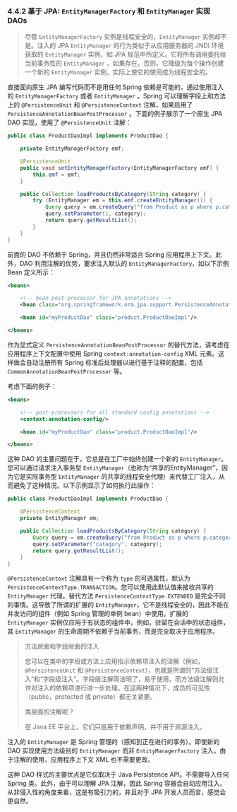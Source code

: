 ### 4.4.2 基于 JPA: `EntityManagerFactory` 和 `EntityManager` 实现 DAOs

> 尽管 `EntityManagerFactory` 实例是线程安全的，`EntityManager` 实例却不是。注入的 JPA `EntityManager` 的行为类似于从应用服务器的 JNDI 环境获取的 `EntityManager` 实例，如 JPA 规范中所定义。它将所有调用委托给当前事务性的 `EntityManager` ，如果存在。否则，它降级为每个操作创建一个新的 `EntityManager` 实例，实际上使它的使用成为线程安全的。

直接面向原生 JPA 编写代码而不是用任何 Spring 依赖是可能的，通过使用注入的 `EntityManagerFactory` 或者 `EntityManager` 。Spring 可以理解字段上和方法上的 `@PersistenceUnit` 和 `@PersistenceContext` 注解，如果启用了 `PersistenceAnnotationBeanPostProcessor` 。下面的例子展示了一个原生 JPA DAO 实现，使用了 `@PersistenceUnit` 注解：

```java
public class ProductDaoImpl implements ProductDao {

    private EntityManagerFactory emf;

    @PersistenceUnit
    public void setEntityManagerFactory(EntityManagerFactory emf) {
        this.emf = emf;
    }

    public Collection loadProductsByCategory(String category) {
        try (EntityManager em = this.emf.createEntityManager()) {
            Query query = em.createQuery("from Product as p where p.category = ?1");
            query.setParameter(1, category);
            return query.getResultList();
        }
    }
}
```

前面的 DAO 不依赖于 Spring，并且仍然非常适合 Spring 应用程序上下文。此外，DAO 利用注解的优势，要求注入默认的 `EntityManagerFactory`，如以下示例 Bean 定义所示：

```xml
<beans>

    <!-- bean post-processor for JPA annotations -->
    <bean class="org.springframework.orm.jpa.support.PersistenceAnnotationBeanPostProcessor"/>

    <bean id="myProductDao" class="product.ProductDaoImpl"/>

</beans>
```

作为显式定义 `PersistenceAnnotationBeanPostProcessor` 的替代方法，请考虑在应用程序上下文配置中使用 Spring `context:annotation-config` XML 元素。这样做会自动注册所有 Spring 标准后处理器以进行基于注释的配置，包括 `CommonAnnotationBeanPostProcessor` 等。

考虑下面的例子：

```xml
<beans>

    <!-- post-processors for all standard config annotations -->
    <context:annotation-config/>

    <bean id="myProductDao" class="product.ProductDaoImpl"/>

</beans>
```

这种 DAO 的主要问题在于，它总是在工厂中始终创建一个新的 `EntityManager`。您可以通过请求注入事务型 `EntityManager`（也称为“共享的EntityManager”，因为它是实际事务型 `EntityManager` 的共享的线程安全代理）来代替工厂注入，从而避免了这种情况。以下示例显示了如何执行此操作：

```java
public class ProductDaoImpl implements ProductDao {

    @PersistenceContext
    private EntityManager em;

    public Collection loadProductsByCategory(String category) {
        Query query = em.createQuery("from Product as p where p.category = :category");
        query.setParameter("category", category);
        return query.getResultList();
    }
}
```

`@PersistenceContext` 注解具有一个称为 `type` 的可选属性，默认为 `PersistenceContextType.TRANSACTION`。您可以使用此默认值来接收共享的 `EntityManager` 代理。替代方法 `PersistenceContextType.EXTENDED` 是完全不同的事情。这导致了所谓的扩展的 `EntityManager`，它不是线程安全的，因此不能在并发访问的组件（例如 Spring 管理的单例 bean）中使用。扩展的 `EntityManager` 实例仅应用于有状态的组件中，例如，驻留在会话中的状态组件，其 `EntityManager` 的生命周期不依赖于当前事务，而是完全取决于应用程序。

> 方法层面和字段层面的注入
>
> 您可以在类中的字段或方法上应用指示依赖项注入的注解（例如，`@PersistenceUnit` 和 `@PersistenceContext`），也就是所谓的“方法级注入”和“字段级注入”。字段级注解简洁明了，易于使用，而方法级注解则允许对注入的依赖项进行进一步处理。在这两种情况下，成员的可见性（public，protected 或 private）都无关紧要。
>
> 类层面的注解呢？
>
> 在 Java EE 平台上，它们只是用于依赖声明，并不用于资源注入。

注入的 `EntityManager` 是 Spring 管理的（感知到正在进行的事务）。即使新的 DAO 实现使用方法级别的 `EntityManager` 而非 `EntityManagerFactory` 注入，由于注解的使用，应用程序上下文 XML 也不需要更改。

这种 DAO 样式的主要优点是它仅取决于 Java Persistence API。不需要导入任何 Spring 类。此外，由于可以理解 JPA 注解，因此 Spring 容器会自动应用注入。从非侵入性的角度来看，这是有吸引力的，并且对于 JPA 开发人员而言，感觉会更自然。

